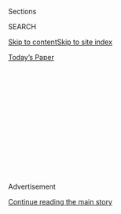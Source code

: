 <div id="app">

<div>

<div>

<div>

<div class="NYTAppHideMasthead css-1q2w90k e1suatyy0">

<div class="section css-ui9rw0 e1suatyy2">

<div class="css-eph4ug er09x8g0">

<div class="css-6n7j50">

</div>

<span class="css-1dv1kvn">Sections</span>

<div class="css-10488qs">

<span class="css-1dv1kvn">SEARCH</span>

</div>

[Skip to content](#site-content)[Skip to site
index](#site-index)

</div>

<div class="css-10698na e1huz5gh0">

</div>

</div>

<div id="masthead-bar-one" class="section hasLinks css-15hmgas e1csuq9d3">

<div class="css-uqyvli e1csuq9d0">

</div>

<div class="css-1uqjmks e1csuq9d1">

</div>

<div class="css-9e9ivx">

[](https://myaccount.nytimes3xbfgragh.onion/auth/login?response_type=cookie&client_id=vi)

</div>

<div class="css-1bvtpon e1csuq9d2">

[Today’s
Paper](https://www.nytimes3xbfgragh.onion/section/todayspaper)

</div>

</div>

</div>

</div>

<div data-aria-hidden="false">

<div id="site-content" data-role="main">

<div>

<div class="css-1aor85t" style="opacity:0.000000001;z-index:-1;visibility:hidden">

<div class="css-1hqnpie">

<div class="css-epjblv">

<span class="css-17xtcya">[Opinion](/section/opinion)</span><span class="css-x15j1o">|</span><span class="css-fwqvlz">A
‘Safety Net’ That’s a Kafkaesque
Mess</span>

</div>

<div class="css-k008qs">

<div class="css-1iwv8en">

<span class="css-18z7m18"></span>

<div>

</div>

</div>

<span class="css-1n6z4y">https://nyti.ms/2Byq9Tu</span>

<div class="css-1705lsu">

<div class="css-4xjgmj">

<div class="css-4skfbu" data-role="toolbar" data-aria-label="Social Media Share buttons, Save button, and Comments Panel with current comment count" data-testid="share-tools">

  - 
  - 
  - 
  - 
    
    <div class="css-6n7j50">
    
    </div>

  - 

</div>

</div>

</div>

</div>

</div>

</div>

<div id="NYT_TOP_BANNER_REGION" class="css-13pd83m">

</div>

<div id="top-wrapper" class="css-1sy8kpn">

<div id="top-slug" class="css-l9onyx">

Advertisement

</div>

[Continue reading the main
story](#after-top)

<div class="ad top-wrapper" style="text-align:center;height:100%;display:block;min-height:250px">

<div id="top" class="place-ad" data-position="top" data-size-key="top">

</div>

</div>

<div id="after-top">

</div>

</div>

<div>

<div class="css-v5btjw etb61u70">

<div class="css-v05ibm etb61u71">

[Opinion](/section/opinion)

</div>

</div>

<div id="sponsor-wrapper" class="css-1hyfx7x">

<div id="sponsor-slug" class="css-19vbshk">

Supported by

</div>

[Continue reading the main
story](#after-sponsor)

<div id="sponsor" class="ad sponsor-wrapper" style="text-align:center;height:100%;display:block">

</div>

<div id="after-sponsor">

</div>

</div>

<div class="css-186x18t">

Disability

</div>

<div class="css-1vkm6nb ehdk2mb0">

# A ‘Safety Net’ That’s a Kafkaesque Mess

</div>

The Supplemental Security Income program, on which millions of disabled
Americans depend, is daunting by design.

<div class="css-18e8msd">

<div class="css-vp77d3 epjyd6m0">

<div class="css-1baulvz">

By <span class="css-1baulvz last-byline" itemprop="name">Ari
Ne’eman</span>

<div class="css-8atqhb">

Mr. Ne’eman is a disability rights activist and author.

</div>

</div>

</div>

  - July 25,
    2020

  - 
    
    <div class="css-4xjgmj">
    
    <div class="css-d8bdto" data-role="toolbar" data-aria-label="Social Media Share buttons, Save button, and Comments Panel with current comment count" data-testid="share-tools">
    
      - 
      - 
      - 
      - 
        
        <div class="css-6n7j50">
        
        </div>
    
      - 
    
    </div>
    
    </div>

</div>

<div class="css-79elbk" data-testid="photoviewer-wrapper">

<div class="css-z3e15g" data-testid="photoviewer-wrapper-hidden">

</div>

<div class="css-1a48zt4 ehw59r15" data-testid="photoviewer-children">

![<span class="css-cnj6d5 e1z0qqy90" itemprop="copyrightHolder"><span class="css-1ly73wi e1tej78p0">Credit...</span><span><span>Dadu
Shin</span></span></span>](https://static01.graylady3jvrrxbe.onion/images/2020/07/25/opinion/25disability-social-security/25disability-social-security-articleLarge.jpg?quality=75&auto=webp&disable=upscale)

</div>

</div>

</div>

<div class="section meteredContent css-1r7ky0e" name="articleBody" itemprop="articleBody">

<div class="css-1fanzo5 StoryBodyCompanionColumn">

<div class="css-53u6y8">

In July 1988, a crowd of roughly 40 protesters gathered outside the Los
Angeles Federal Building. As they chanted, their leader, Dr. Paul
Longmore, a visiting scholar at Stanford, set fire to a biography of
George Washington on a small barbecue grill.

Dr. Longmore did not hate our first president — far from it. The [book
he was burning was in fact one he had
written](https://www.npr.org/sections/health-shots/2010/08/11/129127432/paul-longmore-historian-and-advocate-for-disabled-dies).
A survivor of polio who relied on a ventilator and personal care aides
paid for by Medicaid, Dr. Longmore had organized the demonstration to
protest Social Security Administration policies that prevented him from
being paid for writing it.

Supplemental Security Income — a cash assistance program whose
beneficiaries also get Medicaid coverage — sharply limits the income and
assets of those who receive it. If Dr. Longmore were to receive
royalties from his publisher, he stood to lose over $20,000 a year in
services, without which he could not survive.

Dr. Longmore would later have an illustrious academic career, becoming
[a founder of disability
history](https://longmoreinstitute.sfsu.edu/paul-k-longmore). In time,
his activism would lead to modest changes to Social Security rules on
book royalties. But even as we celebrate the 30th anniversary of the
Americans with Disabilities Act, disabled people still struggle with
byzantine rules for work.

</div>

</div>

<div class="css-1fanzo5 StoryBodyCompanionColumn">

<div class="css-53u6y8">

Today, over eight million people receive S.S.I. benefits (not to be
confused with Social Security Disability Insurance, which offers
assistance on less onerous terms to those with sufficient work history).
[Slightly more than
half](https://www.ssa.gov/policy/docs/statcomps/ssi_monthly/2020-06/table02.html)
are working-age adults with disabilities. Of these,
[approximately 340,000](https://www.ssa.gov/policy/docs/statcomps/ssi_asr/2018/sect07.html#_blank)
work. While impairment plays some role in this low employment rate, so
too does the complexity of the system and the dire consequences of
making a wrong move.

[Working beneficiaries](https://www.ssa.gov/pubs/EN-05-10095.pdf) of
S.S.I. generally keep their first $85 in income each month, after which
they lose $1 in benefits for every $2 of earnings, what amounts to a 50
percent marginal “tax rate.” Receiving food and shelter from family or
friends [cuts the amount of the benefit by
one-third](https://www.ssa.gov/ssi/text-living-ussi.htm#_blank).
Beneficiaries are prohibited from saving more than $2,000. This [limit
has been the same
since 1984.](https://www.ssa.gov/policy/docs/chartbooks/disability_trends/sect05.html)

Beneficiaries can keep additional assets and income by setting up a Plan
to Achieve Self Support — a written plan that must be submitted to and
approved by the agency — but doing so is sufficiently complex [that
only 568
people](https://www.ssa.gov/policy/docs/statcomps/ssi_asr/2018/sect07.html#_blank)
in the entire country made use of this option in 2018. Nor are benefits
so generous that recipients have no need to work — the [monthly federal
S.S.I. payment for 2020](https://www.ssa.gov/oact/cola/SSI.html) was a
mere $783. While many states supplement this, recipients still face
terrible poverty.

Keeping track of these arcane details would be difficult for anyone. For
low-income adults with intellectual disabilities and mental illnesses,
[who make up
most](https://www.ssa.gov/policy/docs/statcomps/ssi_asr/2018/sect07.html#_blank)
working S.S.I. recipients, it is nearly impossible. Failure to do so can
have awful consequences. The agency often overpays working disabled
recipients, [only to notify them that they must pay back thousands of
dollars](https://newrepublic.com/article/158095/civil-legal-system-no-money-no-lawyer-no-justice),
sometimes years after the fact.

</div>

</div>

<div>

</div>

<div class="css-1fanzo5 StoryBodyCompanionColumn">

<div class="css-53u6y8">

Looking at the mess facing S.S.I. recipients who try to work, one feels
that a terrible mistake has been made. But history tells a different
story: this Kafkaesque nightmare was a deliberate choice.

</div>

</div>

<div class="css-1fanzo5 StoryBodyCompanionColumn">

<div class="css-53u6y8">

When the Social Security Act passed in 1935, its architects had a
problem. Amid the Great Depression, the elderly faced horrifying
poverty. And yet, because Social Security’s Old Age Insurance program
required beneficiaries to have paid into the system in order to get
benefits, the existing generation of seniors could never qualify for the
program. To rectify this, Congress funded states to establish public
assistance programs for seniors, single mothers and the blind.

But offering immediate cash assistance presented a risk. If recipients
of public assistance could get help on the same easy terms as “earned
benefits” like Old Age Insurance, what motivation would they have to pay
into Social Security?

Before Social Security’s passage, blind activists had convinced several
states to establish blindness pension programs that gave a flat cash
grant with limited asset and income restrictions. States [established
similar benefits for the
elderly](https://www.ssa.gov/history/reports/ces/ces2witte2.html) too.
Many wished to let those receiving benefits participate in the work
force and receive help from family and friends, seeing government help
as perfectly compatible with living a “normal” life.

In the law’s early years, federal officials, including the Social
Security Board’s chairman Arthur Altmeyer, feared that generous state
public assistance programs would build momentum for replacing Old Age
Insurance with a more progressive alternative. In the 1930s, Social
Security still faced attacks from left-wing critics like the [Congress
of Industrial
Organizations](https://www.finance.senate.gov/imo/media/doc/77HrgPensions.pdf)
and [the populist Townsend
movement](https://www.ssa.gov/history/towns5.html). Social Security paid
higher benefits to higher-paid workers and relied on a payroll tax that
let the wealthiest pay a lower percentage of their income (a problem
that still exists today). Critics wanted equal benefits for all,
financed by a redistributive payroll tax.

To protect against this possibility, Altmeyer made getting public
assistance as unpleasant as he possibly could. States were told that
they could not receive federal money unless they conducted intrusive
investigations of every applicant, reducing benefits to those who
received food or shelter from family or friends. Programs that permitted
beneficiaries to work and save were told to adopt more restrictive
eligibility standards or be denied funding.

Inevitably, this sparked backlash. In 1940, the National Federation of
the Blind was founded to fight “the oppression of the social worker and
the arrogance of the governmental administrator.” It lobbied Congress to
let beneficiaries benefit from their labor, securing incremental
improvements.

</div>

</div>

<div class="css-1fanzo5 StoryBodyCompanionColumn">

<div class="css-53u6y8">

But Altmeyer’s vision remained largely intact. Public assistance
maintained an aggressive means test. When disability and aging programs
were federalized into the Supplemental Security Income program in 1971,
these restrictions came with them.

Today, economists [refer](https://www.nber.org/papers/w26041) to
Altmeyer’s strategy as an “ordeal” — a burden imposed on those receiving
benefits that yields no benefit to others. The purpose of an ordeal is
not to help the beneficiary or others in society. Instead, ordeals
deliberately make a program or service worse in order to discourage
people from using it.

Ordeals are a common attribute of programs serving the poor. Since
beneficiaries cannot be charged money they do not have, policymakers
impose a cost in time and suffering. Such indignities are designed to
weed out those who would rather go without than brave the bureaucratic
gantlet.

Ordeals are also typical in other disability programs: Medicaid’s [bias
in favor of institutional
care](https://readingroom.law.gsu.edu/cgi/viewcontent.cgi?article=2416&context=gsulr)
serves a similar purpose, deterring people from seeking services by
elevating institutions over higher-quality community supports. Even if
in-home care is less costly for most, institutions are prioritized since
many are willing to go without rather than place themselves or their
loved ones inside one. The program is deliberately made worse to
discourage use.

Ordeals likely do save some taxpayer money. But they impose tremendous
human cost. They are also only politically viable when imposed upon the
marginalized — more powerful constituencies are able to demand a higher
class of service from their government.

The Covid-19 pandemic exposed many middle-class Americans [to some of
the](https://www.theledger.com/news/20200706/state-feds-probe--jobless-benefits-system-mdash-but-who-will-fix-it)
[indignities in public
programs](https://madison.com/wsj/news/local/govt-and-politics/lives-on-hold-covid-19-pandemic-exposes-failures-of-wisconsin-unemployment-insurance-system/article_96810941-894d-5bb9-9485-16912cb2be57.html)
[more typically relied upon by the
poor](https://coronavirus.jhu.edu/from-our-experts/can-the-us-safety-net-handle-the-covid-19-pandemic-and-recession).
One hopes that this experience will spark empathy, an all too rare
phenomenon in American politics, and perhaps reform. In one promising
sign, Joe Biden recently proposed to increase S.S.I. benefits while
easing asset and income restrictions [in his campaign’s disability
plan](https://joebiden.com/disabilities/).

Still, ordeals will likely remain a common feature in both disability
and poverty policy well after the pandemic is over. As we enter the
A.D.A.’s fourth decade, challenging them will be one of the disability
rights movement’s most important tasks.

Ari Ne’eman, a visiting scholar at the Lurie Institute for Disability
Policy at Brandeis University and a doctoral student in health policy at
Harvard, is at work on a book on the history of American disability
advocacy.

*Now in print: “*[*About Us: Essays From the Disability Series of The
New York Times*](https://www.aboutusbook.com/)*,” edited by Peter
Catapano and Rosemarie Garland-Thomson, published by Liveright.*

*The Times is committed to publishing* [*a diversity of
letters*](https://www.nytimes3xbfgragh.onion/2019/01/31/opinion/letters/letters-to-editor-new-york-times-women.html)
*to the editor. We’d like to hear what you think about this or any of
our articles. Here are some*
[*tips*](https://help.nytimes3xbfgragh.onion/hc/en-us/articles/115014925288-How-to-submit-a-letter-to-the-editor)*.
And here’s our email:*
[*letters@NYTimes.com*](mailto:letters@NYTimes.com)*.*

*Follow The New York Times Opinion section on*
[*Facebook*](https://www.facebookcorewwwi.onion/nytopinion)*,* [*Twitter
(@NYTopinion)*](http://twitter.com/NYTOpinion) *and*
[*Instagram*](https://www.instagram.com/nytopinion/)*.*

</div>

</div>

</div>

<div>

</div>

<div>

</div>

<div>

</div>

<div>

<div id="bottom-wrapper" class="css-1ede5it">

<div id="bottom-slug" class="css-l9onyx">

Advertisement

</div>

[Continue reading the main
story](#after-bottom)

<div id="bottom" class="ad bottom-wrapper" style="text-align:center;height:100%;display:block;min-height:90px">

</div>

<div id="after-bottom">

</div>

</div>

</div>

</div>

</div>

## Site Index

<div>

</div>

## Site Information Navigation

  - [© <span>2020</span> <span>The New York Times
    Company</span>](https://help.nytimes3xbfgragh.onion/hc/en-us/articles/115014792127-Copyright-notice)

<!-- end list -->

  - [NYTCo](https://www.nytco.com/)
  - [Contact
    Us](https://help.nytimes3xbfgragh.onion/hc/en-us/articles/115015385887-Contact-Us)
  - [Work with us](https://www.nytco.com/careers/)
  - [Advertise](https://nytmediakit.com/)
  - [T Brand Studio](http://www.tbrandstudio.com/)
  - [Your Ad
    Choices](https://www.nytimes3xbfgragh.onion/privacy/cookie-policy#how-do-i-manage-trackers)
  - [Privacy](https://www.nytimes3xbfgragh.onion/privacy)
  - [Terms of
    Service](https://help.nytimes3xbfgragh.onion/hc/en-us/articles/115014893428-Terms-of-service)
  - [Terms of
    Sale](https://help.nytimes3xbfgragh.onion/hc/en-us/articles/115014893968-Terms-of-sale)
  - [Site
    Map](https://spiderbites.nytimes3xbfgragh.onion)
  - [Help](https://help.nytimes3xbfgragh.onion/hc/en-us)
  - [Subscriptions](https://www.nytimes3xbfgragh.onion/subscription?campaignId=37WXW)

</div>

</div>

</div>

</div>
